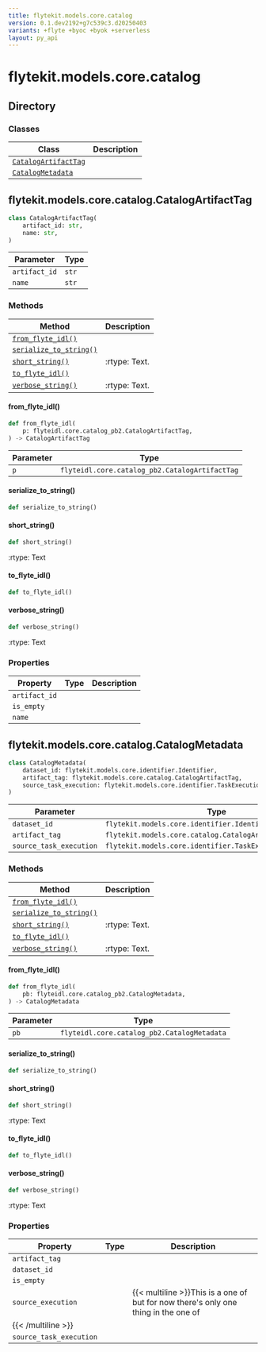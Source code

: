 ```yaml
---
title: flytekit.models.core.catalog
version: 0.1.dev2192+g7c539c3.d20250403
variants: +flyte +byoc +byok +serverless
layout: py_api
---
```


# flytekit.models.core.catalog

## Directory

### Classes

| Class | Description |
|-|-|
| [`CatalogArtifactTag`](.././flytekit.models.core.catalog#flytekitmodelscorecatalogcatalogartifacttag) |  |
| [`CatalogMetadata`](.././flytekit.models.core.catalog#flytekitmodelscorecatalogcatalogmetadata) |  |

## flytekit.models.core.catalog.CatalogArtifactTag

```python
class CatalogArtifactTag(
    artifact_id: str,
    name: str,
)
```
| Parameter | Type |
|-|-|
| `artifact_id` | `str` |
| `name` | `str` |

### Methods

| Method | Description |
|-|-|
| [`from_flyte_idl()`](#from_flyte_idl) |  |
| [`serialize_to_string()`](#serialize_to_string) |  |
| [`short_string()`](#short_string) | :rtype: Text. |
| [`to_flyte_idl()`](#to_flyte_idl) |  |
| [`verbose_string()`](#verbose_string) | :rtype: Text. |


#### from_flyte_idl()

```python
def from_flyte_idl(
    p: flyteidl.core.catalog_pb2.CatalogArtifactTag,
) -> CatalogArtifactTag
```
| Parameter | Type |
|-|-|
| `p` | `flyteidl.core.catalog_pb2.CatalogArtifactTag` |

#### serialize_to_string()

```python
def serialize_to_string()
```
#### short_string()

```python
def short_string()
```
:rtype: Text


#### to_flyte_idl()

```python
def to_flyte_idl()
```
#### verbose_string()

```python
def verbose_string()
```
:rtype: Text


### Properties

| Property | Type | Description |
|-|-|-|
| `artifact_id` |  |  |
| `is_empty` |  |  |
| `name` |  |  |

## flytekit.models.core.catalog.CatalogMetadata

```python
class CatalogMetadata(
    dataset_id: flytekit.models.core.identifier.Identifier,
    artifact_tag: flytekit.models.core.catalog.CatalogArtifactTag,
    source_task_execution: flytekit.models.core.identifier.TaskExecutionIdentifier,
)
```
| Parameter | Type |
|-|-|
| `dataset_id` | `flytekit.models.core.identifier.Identifier` |
| `artifact_tag` | `flytekit.models.core.catalog.CatalogArtifactTag` |
| `source_task_execution` | `flytekit.models.core.identifier.TaskExecutionIdentifier` |

### Methods

| Method | Description |
|-|-|
| [`from_flyte_idl()`](#from_flyte_idl) |  |
| [`serialize_to_string()`](#serialize_to_string) |  |
| [`short_string()`](#short_string) | :rtype: Text. |
| [`to_flyte_idl()`](#to_flyte_idl) |  |
| [`verbose_string()`](#verbose_string) | :rtype: Text. |


#### from_flyte_idl()

```python
def from_flyte_idl(
    pb: flyteidl.core.catalog_pb2.CatalogMetadata,
) -> CatalogMetadata
```
| Parameter | Type |
|-|-|
| `pb` | `flyteidl.core.catalog_pb2.CatalogMetadata` |

#### serialize_to_string()

```python
def serialize_to_string()
```
#### short_string()

```python
def short_string()
```
:rtype: Text


#### to_flyte_idl()

```python
def to_flyte_idl()
```
#### verbose_string()

```python
def verbose_string()
```
:rtype: Text


### Properties

| Property | Type | Description |
|-|-|-|
| `artifact_tag` |  |  |
| `dataset_id` |  |  |
| `is_empty` |  |  |
| `source_execution` |  | {{< multiline >}}This is a one of but for now there's only one thing in the one of
{{< /multiline >}} |
| `source_task_execution` |  |  |

